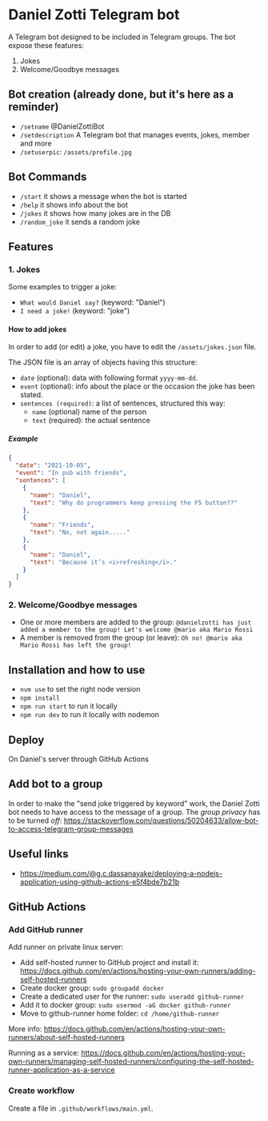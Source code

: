 # Daniel Zotti Telegram bot

A Telegram bot designed to be included in Telegram groups. The bot expose these features:

1. Jokes
2. Welcome/Goodbye messages

## Bot creation (already done, but it's here as a reminder)

- `/setname` @DanielZottiBot
- `/setdescription` A Telegram bot that manages events, jokes, member and more
- `/setuserpic`: `/assets/profile.jpg`

## Bot Commands

- `/start` it shows a message when the bot is started
- `/help` it shows info about the bot
- `/jokes` it shows how many jokes are in the DB
- `/random_joke` it sends a random joke

## Features

### 1. Jokes

Some examples to trigger a joke:

- `What would Daniel say?` (keyword: "Daniel")
- `I need a joke!` (keyword: "joke")

#### How to add jokes

In order to add (or edit) a joke, you have to edit the `/assets/jokes.json` file.

The JSON file is an array of objects having this structure:

- `date` (optional): data with following format `yyyy-mm-dd`.
- `event` (optional): info about the place or the occasion the joke has been stated.
- `sentences (required)`: a list of sentences, structured this way:
  - `name` (optional) name of the person
  - `text` (required): the actual sentence

##### Example

```json
{
  "date": "2021-10-05",
  "event": "In pub with friends",
  "sentences": [
    {
      "name": "Daniel",
      "text": "Why do programmers keep pressing the F5 button??"
    },
    {
      "name": "Friends",
      "text": "No, not again....."
    },
    {
      "name": "Daniel",
      "text": "Because it’s <i>refreshing</i>."
    }
  ]
}
```

### 2. Welcome/Goodbye messages

- One or more members are added to the group:
  `@danielzotti has just added a member to the group! Let's welcome @mario aka Mario Rossi`
- A member is removed from the group (or leave):
  `Oh no! @mario aka Mario Rossi has left the group!`


## Installation and how to use

- `nvm use` to set the right node version
- `npm install`
- `npm run start` to run it locally
- `npm run dev` to run it locally with nodemon

## Deploy

On Daniel's server through GitHub Actions

## Add bot to a group
In order to make the "send joke triggered by keyword" work, the Daniel Zotti bot needs to have access to the message of a group.
The *group privacy* has to be turned *off*: https://stackoverflow.com/questions/50204633/allow-bot-to-access-telegram-group-messages

## Useful links
- https://medium.com/@g.c.dassanayake/deploying-a-nodejs-application-using-github-actions-e5f4bde7b21b

## GitHub Actions

### Add GitHub runner
Add runner on private linux server:
- Add self-hosted runner to GitHub project and install it: https://docs.github.com/en/actions/hosting-your-own-runners/adding-self-hosted-runners
- Create docker group: `sudo groupadd docker`
- Create a dedicated user for the runner: `sudo useradd github-runner`
- Add it to docker group: `sudo usermod -aG docker github-runner` 
- Move to github-runner home folder: `cd /home/github-runner`

More info: https://docs.github.com/en/actions/hosting-your-own-runners/about-self-hosted-runners

Running as a service: https://docs.github.com/en/actions/hosting-your-own-runners/managing-self-hosted-runners/configuring-the-self-hosted-runner-application-as-a-service

### Create workflow
Create a file in `.github/workflows/main.yml`.

